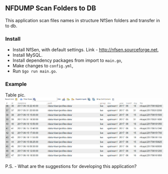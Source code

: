 ## NFDUMP Scan Folders to DB

This application scan files names in structure NfSen folders and transfer in to db.

### Install
* Install NfSen, with default settings. Link - http://nfsen.sourceforge.net,
* Install MySQL.
* Install dependency packages from import to `main.go`,
* Make changes to `config.yml`,
* Run `$go run main.go`.

### Example
Table pic.
![example](table.png)

P.S. - What are the suggestions for developing this application?